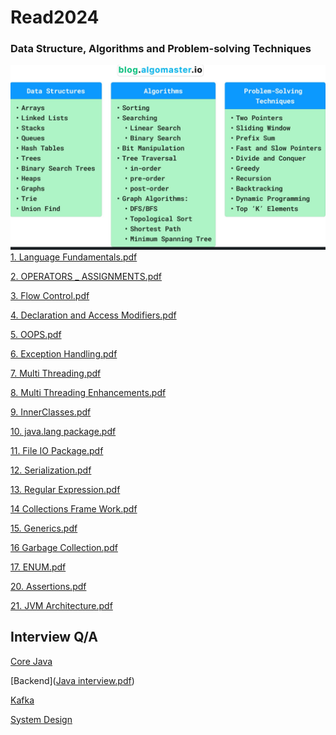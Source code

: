 # Read2024

### Data Structure, Algorithms and Problem-solving Techniques

![img.png](DSA/images/img.png)
[1. Language Fundamentals.pdf](DSA%2Ftheory%2Fpdf%2F1.%20Language%20Fundamentals.pdf)

[2. OPERATORS _ ASSIGNMENTS.pdf](DSA%2Ftheory%2Fpdf%2F2.%20OPERATORS%20_%20ASSIGNMENTS.pdf)

[3.  Flow Control.pdf](DSA%2Ftheory%2Fpdf%2F3.%20%20Flow%20Control.pdf)

[4.  Declaration and Access Modifiers.pdf](DSA%2Ftheory%2Fpdf%2F4.%20%20Declaration%20and%20Access%20Modifiers.pdf)

[5. OOPS.pdf](DSA%2Ftheory%2Fpdf%2F5.%20OOPS.pdf)

[6. Exception Handling.pdf](DSA%2Ftheory%2Fpdf%2F6.%20Exception%20Handling.pdf)

[7. Multi Threading.pdf](DSA%2Ftheory%2Fpdf%2F7.%20Multi%20Threading.pdf)

[8. Multi Threading Enhancements.pdf](DSA%2Ftheory%2Fpdf%2F8.%20Multi%20Threading%20Enhancements.pdf)

[9. InnerClasses.pdf](DSA%2Ftheory%2Fpdf%2F9.%20InnerClasses.pdf)

[10. java.lang package.pdf](DSA%2Ftheory%2Fpdf%2F10.%20java.lang%20package.pdf)

[11. File IO Package.pdf](DSA%2Ftheory%2Fpdf%2F11.%20File%20IO%20Package.pdf)

[12. Serialization.pdf](DSA%2Ftheory%2Fpdf%2F12.%20Serialization.pdf)

[13. Regular Expression.pdf](DSA%2Ftheory%2Fpdf%2F13.%20Regular%20Expression.pdf)

[14 Collections Frame Work.pdf](DSA%2Ftheory%2Fpdf%2F14%20Collections%20Frame%20Work.pdf)

[15. Generics.pdf](DSA%2Ftheory%2Fpdf%2F15.%20Generics.pdf)

[16 Garbage Collection.pdf](DSA%2Ftheory%2Fpdf%2F16%20Garbage%20Collection.pdf)

[17. ENUM.pdf](DSA%2Ftheory%2Fpdf%2F17.%20ENUM.pdf)

[20.  Assertions.pdf](DSA%2Ftheory%2Fpdf%2F20.%20%20Assertions.pdf)

[21. JVM Architecture.pdf](DSA%2Ftheory%2Fpdf%2F21.%20JVM%20Architecture.pdf)

## Interview Q/A
[Core Java]([corejavacracking.pdf](DSA%2Ftheory%2Fpdf%2Fnotes%2Fcorejavacracking.pdf))

[Backend]([Java interview.pdf](DSA%2Ftheory%2Fpdf%2Fnotes%2FJava%20interview.pdf))

[Kafka]([kafka-using-spring-boot.pdf](DSA%2Ftheory%2Fpdf%2Fnotes%2Fkafka%2Fkafka-using-spring-boot.pdf))

[System Design]([Algomasterio_System_Design_Interview_Handbook.pdf](DSA%2Ftheory%2Fpdf%2Fnotes%2FAlgomasterio_System_Design_Interview_Handbook.pdf))